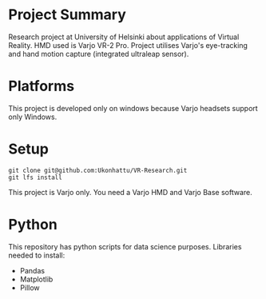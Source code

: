 # Project Summary
Research project at University of Helsinki about applications of Virtual Reality. HMD used is Varjo VR-2 Pro.
Project utilises Varjo's eye-tracking and hand motion capture (integrated ultraleap sensor).

# Platforms
This project is developed only on windows because Varjo headsets support only Windows.


# Setup
`git clone git@github.com:Ukonhattu/VR-Research.git`  
`git lfs install`

This project is Varjo only. You need a Varjo HMD and Varjo Base software.

# Python

This repository has python scripts for data science purposes. Libraries needed to install:

* Pandas
* Matplotlib
* Pillow

